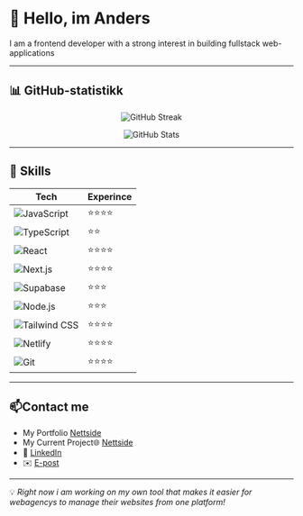 # 👋 Hello, im Anders  

I am a frontend developer with a strong interest in building fullstack web-applications

---

## 📊 GitHub-statistikk  

<p align="center">
  <img src="https://github-readme-streak-stats.herokuapp.com/?user=flanderos&theme=tokyonight" alt="GitHub Streak" />
</p>

<p align="center">
  <img src="https://github-readme-stats.vercel.app/api?username=flanderos&show_icons=true&theme=tokyonight&count_private=true" alt="GitHub Stats" />
</p>

---

## 🚀 Skills 

| Tech | Experince |
|-----------|----------|
| ![JavaScript](https://img.shields.io/badge/JavaScript-F7DF1E?style=flat&logo=javascript&logoColor=black) | ⭐⭐⭐⭐ |
| ![TypeScript](https://img.shields.io/badge/TypeScript-3178C6?style=flat&logo=typescript&logoColor=white) | ⭐⭐ |
| ![React](https://img.shields.io/badge/React-61DAFB?style=flat&logo=react&logoColor=black) | ⭐⭐⭐⭐ |
| ![Next.js](https://img.shields.io/badge/Next.js-000000?style=flat&logo=nextdotjs&logoColor=white) | ⭐⭐⭐⭐ |
| ![Supabase](https://img.shields.io/badge/Supabase-3ECF8E?style=flat&logo=supabase&logoColor=white) | ⭐⭐⭐ |
| ![Node.js](https://img.shields.io/badge/Node.js-339933?style=flat&logo=nodedotjs&logoColor=white) | ⭐⭐⭐ |
| ![Tailwind CSS](https://img.shields.io/badge/Tailwind_CSS-38B2AC?style=flat&logo=tailwind-css&logoColor=white) | ⭐⭐⭐⭐ |
| ![Netlify](https://img.shields.io/badge/Netlify-00C7B7?style=flat&logo=netlify&logoColor=white) | ⭐⭐⭐⭐ |
| ![Git](https://img.shields.io/badge/Git-F05032?style=flat&logo=git&logoColor=white) | ⭐⭐⭐⭐ |

---

## 📫Contact me 

- My Portfolio  [Nettside](https://www.andershellerud.no) 
- My Current Project🌐 [Nettside](https://webfront.no)       
- 💼 [LinkedIn](https://www.linkedin.com/in/DIN-LINKEDIN)  
- ✉️ [E-post](mailto:dinemail@example.com)  

---

💡 *Right now i am working on my own tool that makes it easier for webagencys to manage their websites from one platform!*

